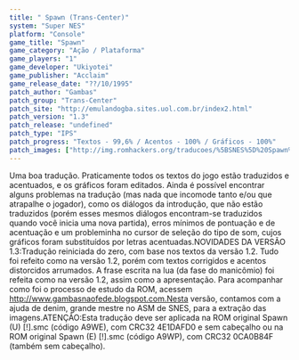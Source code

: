 ```yaml
---
title: " Spawn (Trans-Center)"
system: "Super NES"
platform: "Console"
game_title: "Spawn"
game_category: "Ação / Plataforma"
game_players: "1"
game_developer: "Ukiyotei"
game_publisher: "Acclaim"
game_release_date: "??/10/1995"
patch_author: "Gambas"
patch_group: "Trans-Center"
patch_site: "http://emulandogba.sites.uol.com.br/index2.html"
patch_version: "1.3"
patch_release: "undefined"
patch_type: "IPS"
patch_progress: "Textos - 99,6% / Acentos - 100% / Gráficos - 100%"
patch_images: ["http://img.romhackers.org/traducoes/%5BSNES%5D%20Spawn%20-%20Trans-Center%20-%201.png","http://img.romhackers.org/traducoes/%5BSNES%5D%20Spawn%20-%20Trans-Center%20-%202.png","http://img.romhackers.org/traducoes/%5BSNES%5D%20Spawn%20-%20Trans-Center%20-%203.png"]
---
```

Uma boa tradução. Praticamente todos os textos do jogo estão traduzidos e acentuados, e os gráficos foram editados. Ainda é possível encontrar alguns problemas na tradução (mas nada que incomode tanto e/ou que atrapalhe o jogador), como os diálogos da introdução, que não estão traduzidos (porém esses mesmos diálogos encontram-se traduzidos quando você inicia uma nova partida), erros mínimos de pontuação e de acentuação e um probleminha no cursor de seleção do tipo de som, cujos gráficos foram substituídos por letras acentuadas.NOVIDADES DA VERSÃO 1.3:Tradução reiniciada do zero, com base nos textos da versão 1.2. Tudo foi refeito como na versão 1.2, porém com textos corrigidos e acentos distorcidos arrumados. A frase escrita na lua (da fase do manicômio) foi refeita como na versão 1.2, assim como a apresentação. Para acompanhar como foi o processo de estudo da ROM, acessem http://www.gambasnaofede.blogspot.com.Nesta versão, contamos com a ajuda de denim, grande mestre no ASM de SNES, para a extração das imagens.ATENÇÃO:Esta tradução deve ser aplicada na ROM original Spawn (U) [!].smc (código A9WE), com CRC32 4E1DAFD0 e sem cabeçalho ou na ROM original Spawn (E) [!].smc (código A9WP), com CRC32 0CA0B84F (também sem cabeçalho).